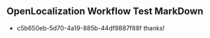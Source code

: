 ## OpenLocalization Workflow Test MarkDown
* c5b650eb-5d70-4a19-885b-44df9887f88f thanks!

<!--HONumber=Sep16_HO2-->


